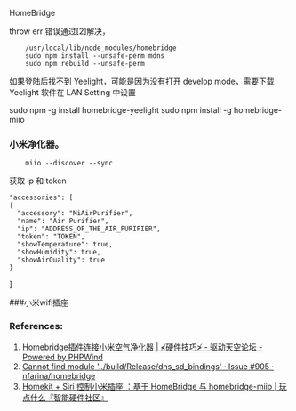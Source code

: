 HomeBridge



throw err 错误通过[2]解决，

        /usr/local/lib/node_modules/homebridge
        sudo npm install --unsafe-perm mdns
        sudo npm rebuild --unsafe-perm

如果登陆后找不到 Yeelight，可能是因为没有打开 develop mode，需要下载 Yeelight 软件在 LAN Setting 中设置




sudo npm -g install homebridge-yeelight
sudo npm install -g homebridge-miio

### 小米净化器。

        miio --discover --sync

获取 ip 和 token

    "accessories": [
    {
      "accessory": "MiAirPurifier",
      "name": "Air Purifier",
      "ip": "ADDRESS_OF_THE_AIR_PURIFIER",
      "token": "TOKEN",
      "showTemperature": true,
      "showHumidity": true,
      "showAirQuality": true
    }
  ]

###小米wifi插座 


### References:
1. [Homebridge插件连接小米空气净化器 | ≮硬件技巧≯ - 驱动天空论坛 - Powered by PHPWind](http://bbs.drvsky.com/read.php?tid=13645)
2. [Cannot find module '../build/Release/dns_sd_bindings' · Issue #905 · nfarina/homebridge](https://github.com/nfarina/homebridge/issues/905)
3. [Homekit + Siri 控制小米插座 ：基于 HomeBridge 与 homebridge-miio | 玩点什么『智能硬件社区』](https://www.wandianshenme.com/play/siri-iphone-homekit-control-xiaomi-devices-by-homebridge-miio/)